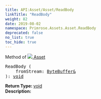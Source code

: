 ```yaml
---
title: API:Asset/Asset/ReadBody
linkTitle: "ReadBody"
weight: 82
date: 2019-08-02
namespace: Primrose.Assets.Asset.ReadBody
deprecated: false
no_list: true
toc_hide: true
---
```

Method of <a href="/docs/api-reference/Class/Asset"><img src="/icons/silk/default.png"/>&nbsp;Asset</a>
<pre class="method-declaration">
ReadBody (
    fromStream: <a class="type" href="/docs/api-reference/Misc/ByteBuffer&">ByteBuffer&</a>
): <a class="type" href="/docs/api-reference/System/void">void</a></pre>
<b>Return Type: </b>
<a class="type" href="/docs/api-reference/System/void">void</a>
<br/>
<b>Description: </b>